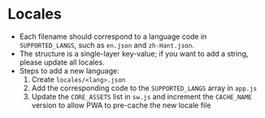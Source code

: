 # Locales

- Each filename should correspond to a language code in `SUPPORTED_LANGS`, such as `en.json` and `zh-Hant.json`.
- The structure is a single-layer key-value; if you want to add a string, please update all locales.
- Steps to add a new language:
  1. Create `locales/<lang>.json`
  2. Add the corresponding code to the `SUPPORTED_LANGS` array in `app.js`
  3. Update the `CORE_ASSETS` list in `sw.js` and increment the `CACHE_NAME` version to allow PWA to pre-cache the new locale file

